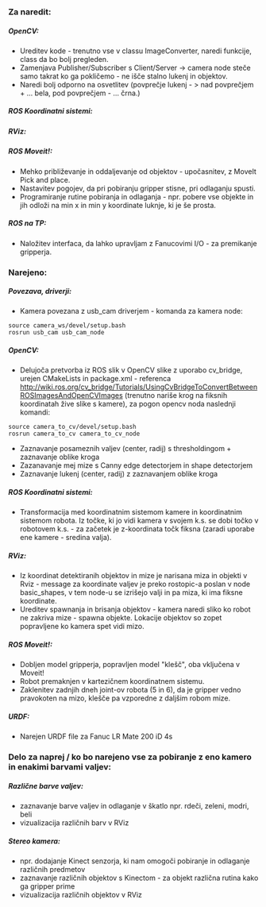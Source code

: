 ### Za naredit:
##### OpenCV:
* Ureditev kode - trenutno vse v classu ImageConverter, naredi funkcije, class da bo bolj pregleden.
* Zamenjava Publisher/Subscriber s Client/Server -> camera node steče samo takrat ko ga pokličemo - ne išče stalno lukenj in objektov.
* Naredi bolj odporno na osvetlitev (povprečje lukenj - > nad povprečjem + ... bela, pod povprečjem - ... črna.)

##### ROS Koordinatni sistemi:
##### RViz:

##### ROS Moveit!:

* Mehko približevanje in oddaljevanje od objektov - upočasnitev, z MoveIt Pick and place.
* Nastavitev pogojev, da pri pobiranju gripper stisne, pri odlaganju spusti.
* Programiranje rutine pobiranja in odlaganja - npr. pobere vse objekte in jih odloži na min x in min y koordinate luknje, ki je še prosta.

##### ROS na TP:
* Naložitev interfaca, da lahko upravljam z Fanucovimi I/O - za premikanje gripperja.

### Narejeno:
##### Povezava, driverji:
* Kamera povezana z usb_cam driverjem - komanda za kamera node: 
```
source camera_ws/devel/setup.bash
rosrun usb_cam usb_cam_node
```
##### OpenCV: 
* Delujoča pretvorba iz ROS slik v OpenCV slike z uporabo cv_bridge, urejen CMakeLists in package.xml - referenca http://wiki.ros.org/cv_bridge/Tutorials/UsingCvBridgeToConvertBetweenROSImagesAndOpenCVImages (trenutno nariše krog na fiksnih koordinatah žive slike s kamere), za pogon opencv noda naslednji komandi: 
```
source camera_to_cv/devel/setup.bash
rosrun camera_to_cv camera_to_cv_node
``` 
* Zaznavanje posameznih valjev (center, radij) s thresholdingom + zaznavanje oblike kroga
* Zazanavanje mej mize s Canny edge detectorjem in shape detectorjem
* Zaznavanje lukenj (center, radij) z zaznavanjem oblike kroga

##### ROS Koordinatni sistemi:
* Transformacija med koordinatnim sistemom kamere in koordinatnim sistemom robota. Iz točke, ki jo vidi kamera v svojem k.s. se dobi točko v robotovem k.s. - za začetek je z-koordinata točk fiksna (zaradi uporabe ene kamere - sredina valja).

##### RViz:
* Iz koordinat detektiranih objektov in mize je narisana miza in objekti v Rviz - message za koordinate valjev je preko rostopic-a poslan v node basic_shapes, v tem node-u se izrišejo valji in pa miza, ki ima fiksne koordinate.
* Ureditev spawnanja in brisanja objektov - kamera naredi sliko ko robot ne zakriva mize - spawna objekte. Lokacije objektov so zopet popravljene ko kamera spet vidi mizo.

##### ROS Moveit!:
* Dobljen model gripperja, popravljen model "klešč", oba vključena v Moveit!
* Robot premaknjen v kartezičnem koordinatnem sistemu.
* Zaklenitev zadnjih dneh joint-ov robota (5 in 6), da je gripper vedno pravokoten na mizo, klešče pa vzporedne z daljšim robom mize.

##### URDF:
* Narejen URDF file za Fanuc LR Mate 200 iD 4s

### Delo za naprej / ko bo narejeno vse za pobiranje z eno kamero in enakimi barvami valjev:
##### Različne barve valjev:
* zaznavanje barve valjev in odlaganje v škatlo npr. rdeči, zeleni, modri, beli
* vizualizacija različnih barv v RViz
##### Stereo kamera:
* npr. dodajanje Kinect senzorja, ki nam omogoči pobiranje in odlaganje različnih predmetov
* zaznavanje različnih objektov s Kinectom - za objekt različna rutina kako ga gripper prime
* vizualizacija različnih objektov v RViz
